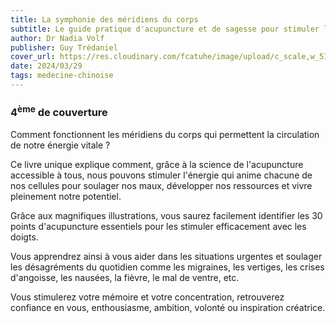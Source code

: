 ```yaml
---
title: La symphonie des méridiens du corps
subtitle: Le guide pratique d'acupuncture et de sagesse pour stimuler l'énergie vitale
author: Dr Nadia Volf
publisher: Guy Trédaniel
cover_url: https://res.cloudinary.com/fcatuhe/image/upload/c_scale,w_512/v1711899163/raphaele-rodellar.fr/bibliotheque/9782813222480.jpg
date: 2024/03/29
tags: medecine-chinoise
---
```


### 4<sup>ème</sup> de couverture

Comment fonctionnent les méridiens du corps qui permettent la circulation de notre énergie vitale ?

Ce livre unique explique comment, grâce à la science de l'acupuncture accessible à tous, nous pouvons stimuler l'énergie qui anime chacune de nos cellules pour soulager nos maux, développer nos ressources et vivre pleinement notre potentiel.

Grâce aux magnifiques illustrations, vous saurez facilement identifier les 30 points d'acupuncture essentiels pour les stimuler efficacement avec les doigts.

Vous apprendrez ainsi à vous aider dans les situations urgentes et soulager les désagréments du quotidien comme les migraines, les vertiges, les crises d'angoisse, les nausées, la fièvre, le mal de ventre, etc.

Vous stimulerez votre mémoire et votre concentration, retrouverez confiance en vous, enthousiasme, ambition, volonté ou inspiration créatrice.
